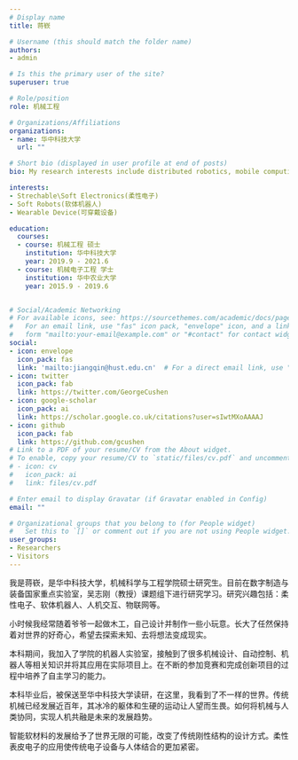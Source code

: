 ```yaml
---
# Display name
title: 蒋嵚

# Username (this should match the folder name)
authors:
- admin

# Is this the primary user of the site?
superuser: true

# Role/position
role: 机械工程

# Organizations/Affiliations
organizations:
- name: 华中科技大学
  url: ""

# Short bio (displayed in user profile at end of posts)
bio: My research interests include distributed robotics, mobile computing and programmable matter.

interests:
- Strechable\Soft Electronics(柔性电子)
- Soft Robots(软体机器人)
- Wearable Device(可穿戴设备) 

education:
  courses:
  - course: 机械工程 硕士
    institution: 华中科技大学
    year: 2019.9 - 2021.6
  - course: 机械电子工程 学士
    institution: 华中农业大学
    year: 2015.9 - 2019.6


# Social/Academic Networking
# For available icons, see: https://sourcethemes.com/academic/docs/page-builder/#icons
#   For an email link, use "fas" icon pack, "envelope" icon, and a link in the
#   form "mailto:your-email@example.com" or "#contact" for contact widget.
social:
- icon: envelope
  icon_pack: fas
  link: 'mailto:jiangqin@hust.edu.cn'  # For a direct email link, use "mailto:test@example.org".
- icon: twitter
  icon_pack: fab
  link: https://twitter.com/GeorgeCushen
- icon: google-scholar
  icon_pack: ai
  link: https://scholar.google.co.uk/citations?user=sIwtMXoAAAAJ
- icon: github
  icon_pack: fab
  link: https://github.com/gcushen
# Link to a PDF of your resume/CV from the About widget.
# To enable, copy your resume/CV to `static/files/cv.pdf` and uncomment the lines below.
# - icon: cv
#   icon_pack: ai
#   link: files/cv.pdf

# Enter email to display Gravatar (if Gravatar enabled in Config)
email: ""

# Organizational groups that you belong to (for People widget)
#   Set this to `[]` or comment out if you are not using People widget.
user_groups:
- Researchers
- Visitors
---
```

我是蒋嵚，是华中科技大学，机械科学与工程学院硕士研究生。目前在数字制造与装备国家重点实验室，吴志刚（教授）课题组下进行研究学习。研究兴趣包括：柔性电子、软体机器人、人机交互、物联网等。

小时候我经常随着爷爷一起做木工，自己设计并制作一些小玩意。长大了任然保持着对世界的好奇心，希望去探索未知、去将想法变成现实。

本科期间，我加入了学院的机器人实验室，接触到了很多机械设计、自动控制、机器人等相关知识并将其应用在实际项目上。在不断的参加竞赛和完成创新项目的过程中培养了自主学习的能力。

本科毕业后，被保送至华中科技大学读研，在这里，我看到了不一样的世界。传统机械已经发展近百年，其冰冷的躯体和生硬的运动让人望而生畏。如何将机械与人类协同，实现人机共融是未来的发展趋势。

智能软材料的发展给予了世界无限的可能，改变了传统刚性结构的设计方式。柔性表皮电子的应用使传统电子设备与人体结合的更加紧密。


